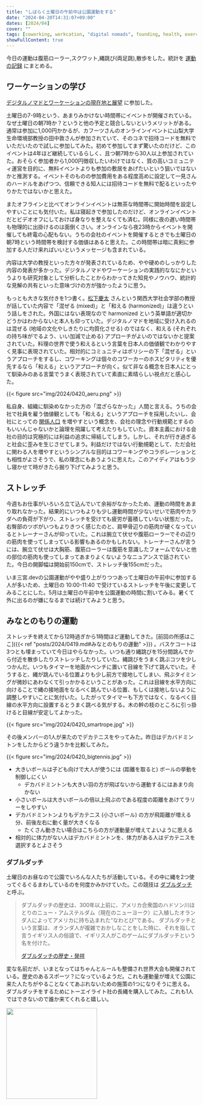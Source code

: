 ```yaml
---
title: "しばらく土曜日の午前中は公園運動をする"
date: "2024-04-20T14:31:07+09:00"
dates: [2024/04]
cover: ""
tags: [coworking, workcation, "digital nomads", founding, health, exercise]
showFullContent: true
---
```


今日の運動は腹筋ローラー,スクワット,縄跳び(両足跳),散歩をした。統計を [運動の記録](https://docs.google.com/spreadsheets/d/1bg85QtM-LciUgey8I79uI7vW2PEwsP6TVdeIRVkACBg/edit?usp=sharing) にまとめる。

## ワーケーションの学び

[デジタルノマドとワーケーションの現在地と展望](https://panq20240420.peatix.com/view) に参加した。

土曜日の7-9時という、あまりみかけない時間帯にイベントが開催されている。なぜ土曜日の朝7時か？というと他の予定と競合しないというメリットがある。通常は参加に1,000円かかるが、カフーツさんのオンラインイベントに山梨大学生命環境部教授の田中敦さんが参加されていて、そのコネで招待コードを無料でいただいたので試しに参加してみた。初めて参加してまず驚いたのだけど、このイベントは4年ほど継続しているらしく、且つ朝7時から30人以上参加されていた。おそらく参加者から1,000円徴収したいわけではなく、質の高いコミュニティ運営を目的に、無料イベントよりも参加の敷居をあげたいという狙いではないかと推測する。イベントそのものの参加費用をある程度高めに設定して一見さんのハードルをあげつつ、信頼できる知人には招待コードを無料で配るといったやりかたではないかと思えた。

またオフラインと比べてオンラインイベントは無茶な時間帯に開始時間を設定しやすいことにも気付いた。私は寝起きで参加したのだけど、オンラインイベントだとビデオオフにしておけば身なりを整えなくても済む。同様に夜の遅い時間帯も物理的に出掛けるのは面倒くさい。オンラインなら夜23時からイベントを開催しても終電の心配もない。うちの会社のイベントを開催するときでも土曜日の朝7時という時間帯を検討する価値はあると思えた。この時間帯は暗に真剣に参加する人だけ来ればいいというメッセージも含まれている。

内容は大学の教授といった方々が発表されているため、やや硬めのしっかりした内容の発表が多かった。デジタルノマドやワーケーションの実践的ななにかというよりも研究対象として分析したことからわかってきた知見やノウハウ、統計的な見解の共有といった意味づけの方が強かったように思う。

もっとも大きな気付きを1つ書く。[松下慶太](https://note.com/matsulab) さんという関西大学社会学部の教授が話していた内容で「混ぜる (mixed)」と「和える (harmonized)」は違うという話しをされた。外国にはない表現なので harmonized という英単語が適切かどうかはわからないと本人も仰っていた。デジタルノマドを地域に受け入れるのは混ぜる (地域の文化やしきたりに均質化させる) のではなく、和える (それぞれの持ち味がでるよう、いい加減で止める) アプローチがよいのではないかと提案されていた。料理の世界で使う和えるという言葉を日本人の価値観でわかりやすく見事に表現されていた。相対的にコミュニティはポリシーの下「混ぜる」というアプローチをするし、コワーキングは個々のコワーカーのホスピタリティを優先するなら「和える」というアプローチが向く。似て非なる概念を日本人にとって馴染みのある言葉でうまく表現されていて素直に素晴らしい視点だと感心した。

{{< figure src="img/2024/0420_aeru.png" >}}

私自身、組織に馴染めなかった方の「混ざらなかった」人間と言える。うちの会社で社員を雇う価値観としても「和える」というアプローチを採用したいし、会社にとっての [関係人口](https://www.soumu.go.jp/kankeijinkou/about/index.html) を増やすという概念を、会社の理念や行動規範とするのもいいんじゃないかと論理を飛躍して考えたりもしていた。資本主義における会社の目的は究極的には利益の追求に帰結してしまう。しかし、それが行き過ぎると社会に歪みを生じさせてしまう。利益だけではない行動規範として、ただ会社に関わる人を増やすというシンプルな目的はコワーキングやコラボレーションとも相性がよさそうで、私の理念にもあうように思えた。このアイディアはもう少し寝かせて時がきたら掘り下げてみようと思う。

## ストレッチ

今週もお仕事がいろいろ立て込んでいて余裕がなかったため、運動の時間をあまり取れなかった。結果的にいつもよりも少し運動時間が少ないせいで筋肉やカラダへの負荷が下がり、ストレッチを受けても疲労が蓄積していない状態だった。右臀部のツボがいつもよりきつく感じたのと、肩甲骨辺りの筋肉が硬くなっているとトレーナーさんが仰っていた。これは腕立て伏せや腹筋ローラーでその辺りの筋肉を使ってしまっている影響もあるのかもしれない。トレーナーさんが言うには、腕立て伏せは大胸筋、腹筋ローラーは腹筋を意識したフォームでないと他の部位の筋肉も使ってしまってあまりよくないようなニュアンスで話されていた。今日の開脚幅は開始前150cmで、ストレッチ後155cmだった。

いま三宮.devの公園運動がやや盛り上がりつつあって土曜日の午前中に参加する人が多いため、土曜日の 10:00-11:40 で受けているストレッチを午後に変更してみることにした。5月は土曜日の午前中を公園運動の時間に割いてみる。暑くて外に出るのが嫌になるまでは続けてみようと思う。

## みなとのもりの運動

ストレッチを終えてから12時過ぎから1時間ほど運動してきた。[前回の所感はここ]({{< ref "posts/2024/0419.md#みなとのもりの運動" >}}) 。バスケコートは3つとも埋まっていて今日はやらなかった。いつも通り縄跳びを15分間跳んでから付近を散歩したりストレッチしたりしていた。縄跳びをうまく跳ぶコツを少しつかんだ。いつもタイマーを地面かベンチに置いて目線を下げて跳んでいた。そうすると、縄が跳んでいる位置よりも少し前方で接地してしまい、飛ぶタイミングが微妙にあわなくて引っかかるということがあった。これは目線を水平方向に向けることで縄の接地面をなるべく跳んでいる位置、もしくは接地しないように調整しやすいことに気付いた。したがってタイマーも下方ではなく、なるべく目線の水平方向に設置するとうまく跳べる気がする。木の幹の枝のところに引っ掛けると目線が安定してよかった。

{{< figure src="img/2024/0420_smartrope.jpg" >}}

その後メンバーの1人が来たのでデカテニスをやってみた。昨日はデカバドミントンをしたからどう違うかを比較してみた。

{{< figure src="img/2024/0420_bigtennis.jpg" >}}

* 大きいボールは子ども向けで大人が使うには (距離を取ると) ボールの挙動を制御しにくい
  * デカバドミントンも大きい羽の方が飛ばないから運動するにはあまり向かない
* 小さいボールは大きいボールの倍以上飛ぶのである程度の距離をあけてラリーをしやすい
* デカバドミントンよりもデカテニス (小さいボール) の方が飛距離が増える分、前後左右に動く量が大きくなる
  * たくさん動きたい場合はこちらの方が運動量が増えてよいように思える
* 相対的に体力がない人はデカバドミントンを、体力がある人はデカテニスを選択するとよさそう

### ダブルダッチ

土曜日のお昼なので公園でいろんな人たちが活動している。その中に縄を2つ使ってぐるぐるまわしているのを何度かみかけていた。この競技は [ダブルダッチ](https://ja.wikipedia.org/wiki/%E3%83%80%E3%83%96%E3%83%AB%E3%83%80%E3%83%83%E3%83%81) と呼ぶ。

> ダブルダッチの歴史は、300年以上前に、アメリカ合衆国のハドソン川ほとりのニュー・アムステルダム（現在のニューヨーク）に入植したオランダ人によってアメリカに持ち込まれた“なわとび”である。 ダブルダッチという言葉は、オランダ人が複雑でおかしなことをした時に、それを指して言うイギリス人の俗語で、イギリス人がこのゲームにダブルダッチという名を付けた。
> 
> [ダブルダッチの歴史・発祥](https://www.ssf.or.jp/knowledge/dictionary/doubledutch.html)

変な名前だが、いまとなってはちゃんとルールも整備され世界大会も開催されている。歴史のあるスポーツ？になっているようだ。これも運動量が増えて公園に来た人たちがやることなくてあぶれないための施策の1つになりそうに思える。ダブルダッチをするためにトーエイライト社の長縄を購入してみた。これも1人ではできないので誰か来てくれると嬉しい。

<a href="https://amzn.to/3UrtmJ5" target="_blank"><img src="https://m.media-amazon.com/images/I/81InYAc1VXS._AC_SX679_.jpg" width="240" /></a>
